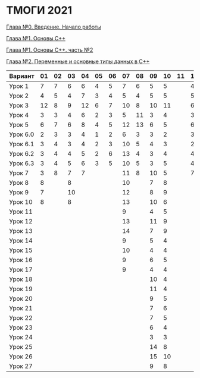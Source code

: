 # ТМОГИ 2021

[Глава №0. Введение. Начало работы](https://drive.google.com/drive/folders/1q9ILkl6kPBrzqY5IDAdt2iB8K4RCu3_s)

[Глава №1. Основы C++](https://drive.google.com/drive/folders/1dMwYSpwDyVjM3WYAmFnPbQyAa7Ku27ae?usp=sharing)

[Глава №1. Основы C++. часть №2](https://drive.google.com/drive/folders/1fXnj1Y5SFlGWLntIE1J1n9CxaEfAoDRt?usp=sharing)

[Глава №2. Переменные и основные типы данных в C++](https://drive.google.com/drive/folders/1H2bi6jBYB0l9SboeHFAvLMLuulBqJsar?usp=sharing)


| Вариант  | 01 | 02 | 03 | 04 | 05 | 06 | 07 | 08 | 09 | 10 | 11 | 12 | 13 | 14 | 15 | 16 | 17 | 18 | 19 | 20 |
| -------  | -- | -- | -- | -- | -- | -- | -- | -- | -- | -- | -- | -- | -- | -- | -- | -- | -- | -- | -- | -- |
| Урок 1   |  7 |  7 |  6 |  6 | 4  |  5 | 7  | 6  |  5 | 5  |    |  4 |    | 4  |  5 |  4 |  6 |  5 |  4 |    |
| Урок 2   |  4 |  5 |  4 |  7 | 3  |  4 | 5  | 4  |  5 | 5  |    |  5 |    | 2  |  4 |  2 |  4 |  3 |  5 |    |
| Урок 3   | 12 |  8 |  9 | 12 | 6  |  7 | 10 | 8  | 10 | 11 |    |  6 |    | 6  | 11 |  6 |  8 | 10 |  9 |    |
| Урок 4   |  3 |  3 |  4 |  6 | 2  |  3 | 5  | 11 |  3 | 4  |    |  3 |    | 2  |  2 |  2 |  4 |  8 |  5 |    |
| Урок 5   |  6 |  7 |  6 |  8 | 4  |  5 | 12 | 13 |  6 | 5  |    |  6 |    | 5  |  6 |  5 |  8 | 14 |  6 |    |
| Урок 6.0 |  2 |  3 |  3 |  4 | 1  |  2 | 6  | 3  |  3 | 2  |    |  3 |    | 1  |  2 |  1 |  2 |  2 |  2 |    |
| Урок 6.1 |  3 |  4 |  3 |  4 | 2  |  3 | 10 | 5  |  4 | 3  |    |  2 |    | 1  |  3 |  2 |  4 |  5 |  3 |    |
| Урок 6.2 |  3 |  4 |  4 |  5 | 2  |  6 | 13 | 4  |  3 | 4  |    |  4 |    | 3  |  3 |  3 |  3 |  4 |  4 |    |
| Урок 6.3 |  3 |  4 |  5 |  6 | 3  |  5 | 10 | 5  |  3 | 5  |    |  4 |    | 2  |  2 |  3 |  4 |  5 |  5 |    |
| Урок 7   |  3 |  8 |  7 |  7 |    |    | 11 | 8  | 10 | 5  |    |  7 |    | 3  |  9 |  3 |  4 |  4 |  7 |    |
| Урок 8   |  8 |    |  8 |    |    |    | 10 |    |  7 | 8  |    |    |    | 10 |  6 |    | 8  | 10 |  9 |    |
| Урок 9   |  7 |    | 10 |    |    |    | 12 |    |  8 | 9  |    |    |    | 11 |  8 |    | 8  |  8 |  9 |    |
| Урок 10  |  8 |    |  8 |    |    |    | 13 |    | 10 | 6  |    |    |    | 10 |  6 |    |  6 |  6 |  8 |    |
| Урок 11  |    |    |    |    |    |    |  9 |    |  4 | 5  |    |    |    | 7  |  4 |    | 5  |  3 |    |    |
| Урок 12  |    |    |    |    |    |    | 13 |    | 11 | 9  |    |    |    | 14 | 10 |    | 10 |  8 |    |    |
| Урок 13  |    |    |    |    |    |    | 14 |    |  7 | 9  |    |    |    | 9  |  7 |    |  8 | 10 |    |    |
| Урок 14  |    |    |    |    |    |    | 9  |    |  5 | 4  |    |    |    | 5  |  3 |    | 5  |  3 |    |    |
| Урок 15  |    |    |    |    |    |    | 10 |    |  4 | 4  |    |    |    | 6  |  4 |    |  5 |  4 |    |    |
| Урок 16  |    |    |    |    |    |    | 9  |    |  6 | 5  |    |    |    | 7  |  5 |    |  5 |  5 |    |    |
| Урок 17  |    |    |    |    |    |    | 9  |    |  4 | 4  |    |    |    | 4  |  3 |    |  5 |  5 |    |    |
| Урок 18  |    |    |    |    |    |    |    |    | 10 | 4  |    |    |    |    |    |    |    |    |    |    |
| Урок 19  |    |    |    |    |    |    |    |    | 11 | 4  |    |    |    |    |    |    |    |    |    |    |
| Урок 20  |    |    |    |    |    |    |    |    |  9 | 5  |    |    |    |    |    |    |    |    |    |    |
| Урок 21  |    |    |    |    |    |    |    |    |  7 | 6  |    |    |    |    |    |    |    |    |    |    |
| Урок 22  |    |    |    |    |    |    |    |    |  7 | 5  |    |    |    |    |    |    |    |    |    |    |
| Урок 23  |    |    |    |    |    |    |    |    |  6 | 4  |    |    |    |    |    |    |    |    |    |    |
| Урок 24  |    |    |    |    |    |    |    |    |  3 | 3  |    |    |    |    |    |    |    |    |    |    |
| Урок 25  |    |    |    |    |    |    |    |    | 14 | 8  |    |    |    |    |    |    |    |    |    |    |
| Урок 26  |    |    |    |    |    |    |    |    | 15 | 10 |    |    |    |    |    |    |    |    |    |    |
| Урок 27  |    |    |    |    |    |    |    |    |  9 | 8  |    |    |    |    |    |    |    |    |    |    |
